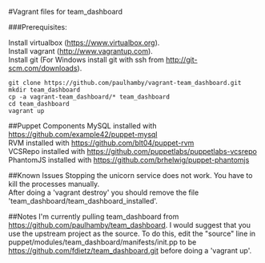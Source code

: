 #Vagrant files for team_dashboard  

###Prerequisites:  

Install virtualbox (https://www.virtualbox.org).  
Install vagrant (http://www.vagrantup.com).  
Install git (For Windows install git with ssh from http://git-scm.com/downloads).  


    git clone https://github.com/paulhamby/vagrant-team_dashboard.git  
    mkdir team_dashboard  
    cp -a vagrant-team_dashboard/* team_dashboard  
    cd team_dashboard  
    vagrant up  

##Puppet Components
MySQL installed with https://github.com/example42/puppet-mysql  
RVM installed with https://github.com/blt04/puppet-rvm  
VCSRepo installed with https://github.com/puppetlabs/puppetlabs-vcsrepo  
PhantomJS installed with https://github.com/brhelwig/puppet-phantomjs

##Known Issues
Stopping the unicorn service does not work. You have to kill the processes manually.  
After doing a 'vagrant destroy' you should remove the file 'team_dashboard/team_dashboard_installed'.  

##Notes
I'm currently pulling team_dashboard from https://github.com/paulhamby/team_dashboard. I would suggest that you use 
the upstream project as the source. To do this, edit the "source" line in puppet/modules/team_dashboard/manifests/init.pp to be 
https://github.com/fdietz/team_dashboard.git before doing a 'vagrant up'.  
